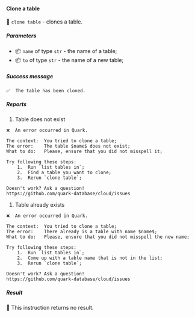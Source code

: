 #### Clone a table

🔧 `clone table` - clones a table.

##### Parameters

* 📦 `name` of type `str` - the name of a table;
* 📦 `to` of type `str` - the name of a new table;

<!-- or...
🚫 This instruction takes no parameters.
-->

##### Success message

```
✅  The table has been cloned.
```

##### Reports

1. Table does not exist
```
❌  An error occurred in Quark.

The context:  You tried to clone a table;
The error:    The table $name$ does not exist;
What to do:   Please, ensure that you did not misspell it;

Try following these steps:
    1.  Run `list tables in`;
    2.  Find a table you want to clone;
    3.  Rerun `clone table`;

Doesn't work? Ask a question!
https://github.com/quark-database/cloud/issues
```

1. Table already exists
```
❌  An error occurred in Quark.

The context:  You tried to clone a table;
The error:    There already is a table with name $name$;
What to do:   Please, ensure that you did not misspell the new name;

Try following these steps:
    1.  Run `list tables in`;
    2.  Come up with a table name that is not in the list;
    3.  Rerun `clone table`;

Doesn't work? Ask a question!
https://github.com/quark-database/cloud/issues
```

##### Result

🚫 This instruction returns no result.